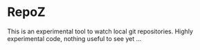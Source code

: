 # RepoZ
This is an experimental tool to watch local git repositories. Highly experimental code, nothing useful to see yet ...
